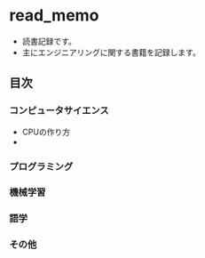 # read_memo
- 読書記録です。
- 主にエンジニアリングに関する書籍を記録します。

## 目次

### コンピュータサイエンス
- CPUの作り方
-

### プログラミング

### 機械学習

### 語学

### その他
